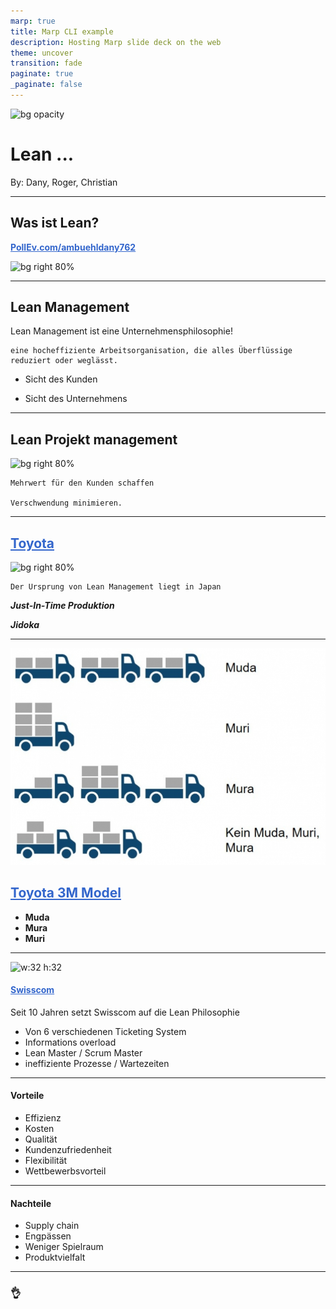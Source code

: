 ```yaml
---
marp: true
title: Marp CLI example
description: Hosting Marp slide deck on the web
theme: uncover
transition: fade
paginate: true
_paginate: false
---
```


![bg opacity](./assets/gradient.jpg)

# <!--fit--> Lean ...
By: Dany, Roger, Christian

<style scoped>a { color: #36c; }</style>

<!-- This is presenter note. You can write down notes through HTML comment. -->

---

## **Was ist Lean?**

<style scoped>a { color: #36c; }</style>

**[PollEv.com/ambuehldany762](https://pollev.com/ambuehldany762)**

![bg right 80%](https://images.computerwoche.de/bdb/1886339/890x.webp)

<!-- 
- drug (Husten Syrup)
-schlank
-Einfachheit / in kürzester Zeit
-Bedürfnisse der Kunden
-niedrigen Kosten
-Standardisierung
-effizienz
-höchstes Tempo
-aufs wesentliche reduziert / Verschwendung vermeiden
-unnötige arbeiten und ineffizient prozesse eliminieren
-->

---

<!-- _backgroundColor: "#123" -->
<!-- _color: "#fff" -->

## Lean Management

Lean Management ist eine Unternehmensphilosophie!
    
    eine hocheffiziente Arbeitsorganisation, die alles Überflüssige reduziert oder weglässt.

- Sicht des Kunden
  
- Sicht des Unternehmens

<!-- 
Bei der es um eine hocheffiziente Arbeitsorganisation, die alles Überflüssige reduziert oder weglässt.

Kunden
- Erfüllung des Kundenwunsches
- Qualität
- Verfügbarkeit
- Preis
- Sicht des Unternehmens

Unternehmen
- profitabel
- Wettbewerbsfähigkeit
- schlanke Prozesse
-->
---

<!-- _backgroundColor: "#123" -->
<!-- _color: "#fff" -->

## Lean Projekt management

![bg right 80%](https://www.rupp-spritzguss.de/wp-content/uploads/2019/11/5S-Grafik-1024x683.jpg)


    Mehrwert für den Kunden schaffen

    Verschwendung minimieren.

<!-- 
Was sind die Anforderungen des Kunden bezüglich Support?
- Support gemäss Kundenvereinbarung.
  
Wie ist der Supportprozess heute, wie soll dieser in Zukunft aussehen?
- Eingangskanäle reduziert (Postfächer).
  
Massnahmen definieren, um den Soll Zustand zu erreichen
- Eingangkanäle reduzieren
  
Einzelen Steps auf Kunden ausgerichtet
- Automatisierung
  
KVP
- Team Regeln für Postfach handling
- Unnötige Emails reduziert
- Aufgaben automatisiert
- Dokumentation intern aufgebaut
- Templates erstellt
-->

---

<!-- _backgroundColor: "#123" -->
<!-- _color: "#fff" -->

## **[Toyota](https://de.wikipedia.org/wiki/Toyota-Produktionssystem)**
![bg right 80%](https://cdn.toyotaforklift.com/wp-content/uploads/2020/12/17093131/TLM.jpg)

    Der Ursprung von Lean Management liegt in Japan

***Just-In-Time Produktion***

***Jidoka***

<!-- 
 Just-In-Time: Statt grosse Lagerbestände wurde nur auf das notwendige beschränkt

Jidoka: bedeutet, dass Menschen, sobald ein Problem im Prozess auftritt, befugt sind, die Produktion zu stoppen.
-->
---

![bg right 80%](https://github.com/blro-ep/prj-methoden/raw/main/images/3M.png)

## [Toyota 3M Model](https://www.toyotaforklift.com/blog/what-is-toyota-lean-management)

- **Muda**
- **Mura** 
- **Muri**

<!-- 
Muda: Sind alles Aktivitäten, die keinen Mehrwert haben und somit als Verschwendung gelten.

Muri: alles Überbeanspruchung verlangt. Hier ist das Risiko dass man so unter viel mehr Druck steht.

Mura: Das sind unausgeglichene Verluste wodurch als Folge einige Ressourcen überlastet sind und andere unterlastet.
-->

---
![w:32 h:32](https://avatars.githubusercontent.com/u/5754111?s=280&v=4)

#### [Swisscom](https://www.linkedin.com/pulse/swisscom-mit-lean-award-2020-ausgezeichnet-thomas-m-walke/?originalSubdomain=de)

Seit 10 Jahren setzt Swisscom auf die Lean Philosophie

- Von 6 verschiedenen Ticketing System
- Informations overload
- Lean Master / Scrum Master
- ineffiziente Prozesse / Wartezeiten

<!-- 
- Von 6 verschiedenen Ticketing System -> zu Einer Platform (ITSM) -> zu vereinfacht (Jira)
- Abgleich Probleme (daily) Informations overload -> kleines Team
- Lean Master / Scrum Master -> Prozess optimieren / Schnittstelle Auftraggeber -> Entwickler / unterstützung Team
- ineffiziente Prozesse / Wartezeiten
-->

---

#### Vorteile

- Effizienz
- Kosten
- Qualität
- Kundenzufriedenheit
- Flexibilität
- Wettbewerbsvorteil

---
#### Nachteile

- Supply chain
- Engpässen 
- Weniger Spielraum
- Produktvielfalt

<!-- 
-Maske 
-Medikament 
-Automobilindustrie 
-Computerchips
-->

---
### <!--fit--> :ok_hand:

